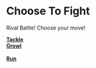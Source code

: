 # Choose To Fight

Rival Battle! Choose your move!

[**Tackle**](criticalhitonrival.md)<br>
[**Growl**](criticalhitonplayer.md)<br>
<br>
[**Run**](youranorlost.md)<br>